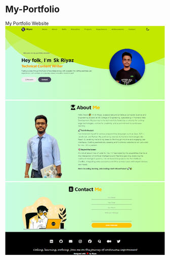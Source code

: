 # My-Portfolio
 My Portfolio Website
![Alt text](image.png)
![Alt text](image-1.png)
![Alt text](image-2.png)